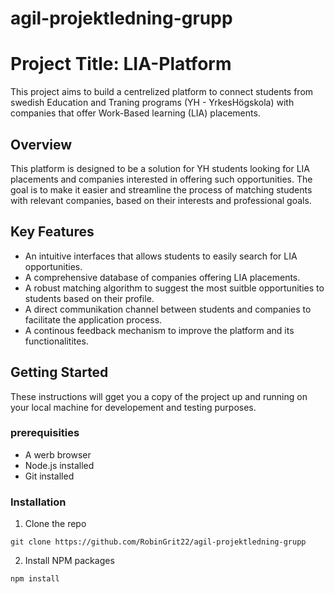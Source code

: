 # agil-projektledning-grupp

# Project Title: LIA-Platform

This project aims to build a centrelized platform to connect students from swedish Education and Traning programs (YH - YrkesHögskola) with companies that offer Work-Based learning (LIA) placements.

## Overview 

This platform is designed to be a solution for YH students looking for LIA placements and companies interested in offering such opportunities. The goal is to make it easier and streamline the process of matching students with relevant companies, based on their interests and professional goals.

## Key Features

* An intuitive interfaces that allows students to easily search for LIA opportunities.
* A comprehensive database of companies offering LIA placements.
* A robust matching algorithm to suggest the most suitble opportunities to students based on their profile.
* A direct communikation channel between students and companies to facilitate the application process.
* A continous feedback mechanism to improve the platform and its functionalitites.

## Getting Started

These instructions will gget you a copy of the project up and running on your local machine for developement and testing purposes.

### prerequisities

* A werb browser
* Node.js installed
* Git installed

### Installation

1. Clone the repo

```
git clone https://github.com/RobinGrit22/agil-projektledning-grupp
```
2. Install NPM packages

````
npm install
